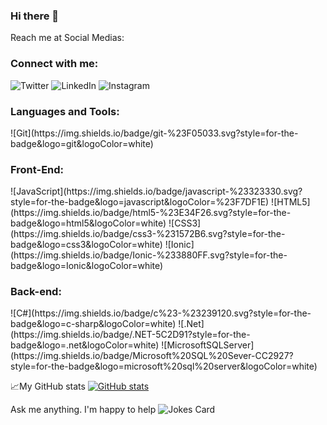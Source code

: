 ### Hi there 👋

Reach me at Social Medias: <h3 align="left">Connect with me:</h3>
![Twitter](https://img.shields.io/badge/Twitter-%231DA1F2.svg?style=for-the-badge&logo=Twitter&logoColor=white)
![LinkedIn](https://img.shields.io/badge/linkedin-%230077B5.svg?style=for-the-badge&logo=linkedin&logoColor=white)
![Instagram](https://img.shields.io/badge/Instagram-%23E4405F.svg?style=for-the-badge&logo=Instagram&logoColor=white)

<h3 align="left">Languages and Tools: </h3>
![Git](https://img.shields.io/badge/git-%23F05033.svg?style=for-the-badge&logo=git&logoColor=white)
<h3 align="left">Front-End: </h3>
           ![JavaScript](https://img.shields.io/badge/javascript-%23323330.svg?style=for-the-badge&logo=javascript&logoColor=%23F7DF1E)
           ![HTML5](https://img.shields.io/badge/html5-%23E34F26.svg?style=for-the-badge&logo=html5&logoColor=white)
           ![CSS3](https://img.shields.io/badge/css3-%231572B6.svg?style=for-the-badge&logo=css3&logoColor=white)
          	![Ionic](https://img.shields.io/badge/Ionic-%233880FF.svg?style=for-the-badge&logo=Ionic&logoColor=white)

<h3 align="left">Back-end: </h3>
           ![C#](https://img.shields.io/badge/c%23-%23239120.svg?style=for-the-badge&logo=c-sharp&logoColor=white)
           ![.Net](https://img.shields.io/badge/.NET-5C2D91?style=for-the-badge&logo=.net&logoColor=white)
           ![MicrosoftSQLServer](https://img.shields.io/badge/Microsoft%20SQL%20Sever-CC2927?style=for-the-badge&logo=microsoft%20sql%20server&logoColor=white)

📈My GitHub stats
[![GitHub stats](https://github-readme-stats.vercel.app/api?username=Cypher-937)](https://github.com/anuraghazra/github-readme-stats)


Ask me anything. I'm happy to help
<img src="https://readme-jokes.vercel.app/api" alt="Jokes Card" />
